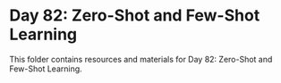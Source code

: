 # Day 82: Zero-Shot and Few-Shot Learning

This folder contains resources and materials for Day 82: Zero-Shot and Few-Shot Learning.